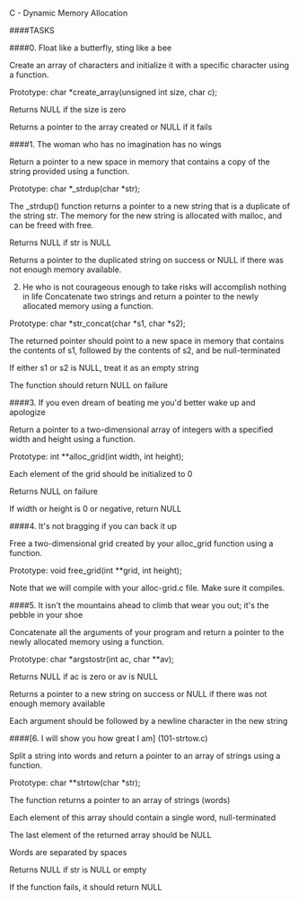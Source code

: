 C - Dynamic Memory Allocation

####TASKS

####0. Float like a butterfly, sting like a bee

Create an array of characters and initialize it with a specific character using a function.

Prototype: char *create_array(unsigned int size, char c);

Returns NULL if the size is zero

Returns a pointer to the array created or NULL if it fails

####1. The woman who has no imagination has no wings

Return a pointer to a new space in memory that contains a copy of the string provided using a function.

Prototype: char *_strdup(char *str);

The _strdup() function returns a pointer to a new string that is a duplicate of the string str. The memory for the new string is allocated with malloc, and can be freed with free.

Returns NULL if str is NULL

Returns a pointer to the duplicated string on success or NULL if there was not enough memory available.

2. He who is not courageous enough to take risks will accomplish nothing in life
Concatenate two strings and return a pointer to the newly allocated memory using a function.

Prototype: char *str_concat(char *s1, char *s2);

The returned pointer should point to a new space in memory that contains the contents of s1, followed by the contents of s2, and be null-terminated

If either s1 or s2 is NULL, treat it as an empty string

The function should return NULL on failure

####3. If you even dream of beating me you'd better wake up and apologize

Return a pointer to a two-dimensional array of integers with a specified width and height using a function.

Prototype: int **alloc_grid(int width, int height);

Each element of the grid should be initialized to 0

Returns NULL on failure

If width or height is 0 or negative, return NULL

####4. It's not bragging if you can back it up

Free a two-dimensional grid created by your alloc_grid function using a function.

Prototype: void free_grid(int **grid, int height);

Note that we will compile with your alloc-grid.c file. Make sure it compiles.

####5. It isn't the mountains ahead to climb that wear you out; it's the pebble in your shoe

Concatenate all the arguments of your program and return a pointer to the newly allocated memory using a function.

Prototype: char *argstostr(int ac, char **av);

Returns NULL if ac is zero or av is NULL

Returns a pointer to a new string on success or NULL if there was not enough memory available

Each argument should be followed by a newline character in the new string

####[6. I will show you how great I am] (101-strtow.c)

Split a string into words and return a pointer to an array of strings using a function.

Prototype: char **strtow(char *str);

The function returns a pointer to an array of strings (words)

Each element of this array should contain a single word, null-terminated

The last element of the returned array should be NULL

Words are separated by spaces

Returns NULL if str is NULL or empty

If the function fails, it should return NULL
